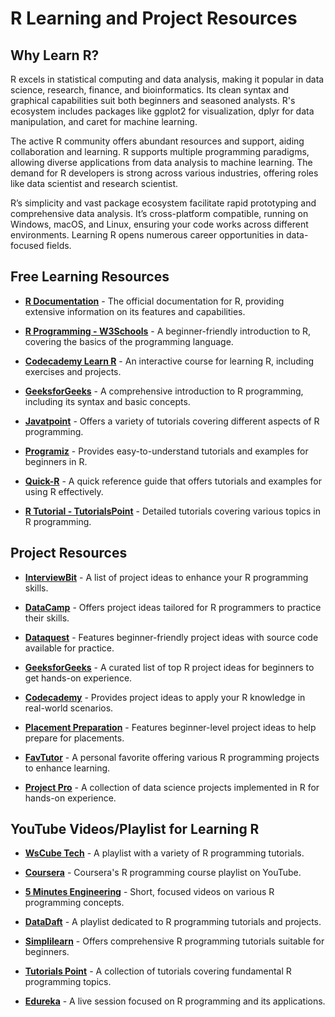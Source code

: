 # R Learning and Project Resources

## Why Learn R?
R excels in statistical computing and data analysis, making it popular in data science, research, finance, and bioinformatics. Its clean syntax and graphical capabilities suit both beginners and seasoned analysts. R's ecosystem includes packages like ggplot2 for visualization, dplyr for data manipulation, and caret for machine learning.

The active R community offers abundant resources and support, aiding collaboration and learning. R supports multiple programming paradigms, allowing diverse applications from data analysis to machine learning. The demand for R developers is strong across various industries, offering roles like data scientist and research scientist.

R’s simplicity and vast package ecosystem facilitate rapid prototyping and comprehensive data analysis. It’s cross-platform compatible, running on Windows, macOS, and Linux, ensuring your code works across different environments. Learning R opens numerous career opportunities in data-focused fields.

## Free Learning Resources
- **[R Documentation](https://www.r-project.org/other-docs.html)** - The official documentation for R, providing extensive information on its features and capabilities.
  
- **[R Programming - W3Schools](https://www.w3schools.com/r/)** - A beginner-friendly introduction to R, covering the basics of the programming language.
  
- **[Codecademy Learn R](https://www.codecademy.com/learn/learn-r)** - An interactive course for learning R, including exercises and projects.
  
- **[GeeksforGeeks](https://www.geeksforgeeks.org/r-programming-language-introduction/)** - A comprehensive introduction to R programming, including its syntax and basic concepts.
  
- **[Javatpoint](https://www.javatpoint.com/r-tutorial)** - Offers a variety of tutorials covering different aspects of R programming.

- **[Programiz](https://www.programiz.com/r)** - Provides easy-to-understand tutorials and examples for beginners in R.
  
- **[Quick-R](https://www.statmethods.net/r-tutorial/index.html)** - A quick reference guide that offers tutorials and examples for using R effectively.
  
- **[R Tutorial - TutorialsPoint](https://www.tutorialspoint.com/r/index.htm)** - Detailed tutorials covering various topics in R programming.

## Project Resources
- **[InterviewBit](https://www.interviewbit.com/blog/r-projects/)** - A list of project ideas to enhance your R programming skills.
  
- **[DataCamp](https://www.datacamp.com/blog/r-project-ideas)** - Offers project ideas tailored for R programmers to practice their skills.
  
- **[Dataquest](https://www.dataquest.io/blog/r-projects-for-beginners-with-source-code/)** - Features beginner-friendly project ideas with source code available for practice.
  
- **[GeeksforGeeks](https://www.geeksforgeeks.org/top-r-project-ideas-for-beginners/)** - A curated list of top R project ideas for beginners to get hands-on experience.
  
- **[Codecademy](https://www.codecademy.com/projects/language/r)** - Provides project ideas to apply your R knowledge in real-world scenarios.
  
- **[Placement Preparation](https://www.placementpreparation.io/blog/r-programming-project-ideas-for-beginners/)** - Features beginner-level project ideas to help prepare for placements.
  
- **[FavTutor](https://favtutor.com/blogs/r-programming-projects)** - A personal favorite offering various R programming projects to enhance learning.
  
- **[Project Pro](https://www.projectpro.io/projects/data-science-projects/data-science-projects-in-r)** - A collection of data science projects implemented in R for hands-on experience.

## YouTube Videos/Playlist for Learning R
- **[WsCube Tech](https://youtube.com/playlist?list=PLjVLYmrlmjGdmPrz0Lx7smkd0qIKHInOF&si=fEm7ZT4eZD8b2d7k)** - A playlist with a variety of R programming tutorials.
  
- **[Coursera](https://youtube.com/playlist?list=PLVext98k2evi8mDNRo4MwIgVgSmwM3cS8&si=ERKxdLicdi4zkonN)** - Coursera's R programming course playlist on YouTube.
  
- **[5 Minutes Engineering](https://youtube.com/playlist?list=PLYwpaL_SFmcCRFzBkZ-b92Hdg-qCUfx48&si=qe_SiAgo4wdI0T8k)** - Short, focused videos on various R programming concepts.
  
- **[DataDaft](https://youtube.com/playlist?list=PLiC1doDIe9rDjk9tSOIUZJU4s5NpEyYtE&si=KJ6r6mZW-pKC2GS3)** - A playlist dedicated to R programming tutorials and projects.
  
- **[Simplilearn](https://youtube.com/playlist?list=PLEiEAq2VkUUKAw0aAJ1W4jpZ1q9LpX4yG&si=IVXL-gafDI5PIPCF)** - Offers comprehensive R programming tutorials suitable for beginners.
  
- **[Tutorials Point](https://youtube.com/playlist?list=PLWPirh4EWFpEvN4ktS8LE0cvLCSfhD55t&si=e9r55ZN6LnTVerUD)** - A collection of tutorials covering fundamental R programming topics.
  
- **[Edureka](https://www.youtube.com/live/ckdHNu4kfL0?si=dnWllUdlYjAh2naS)** - A live session focused on R programming and its applications.
